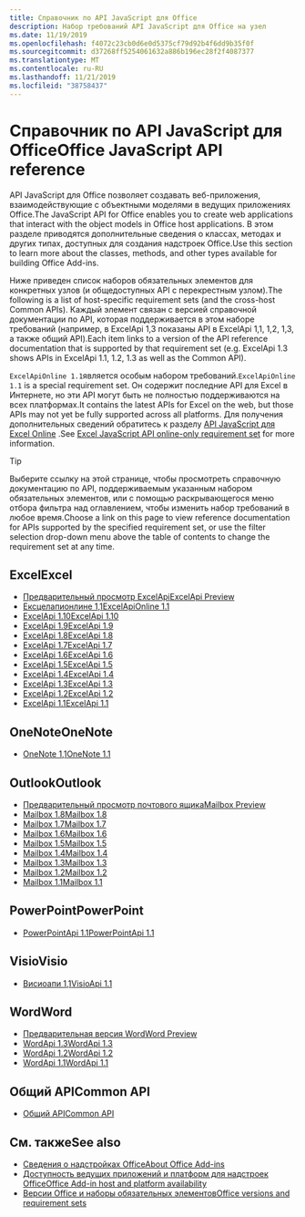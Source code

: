 ```yaml
---
title: Справочник по API JavaScript для Office
description: Набор требований API JavaScript для Office на узел
ms.date: 11/19/2019
ms.openlocfilehash: f4072c23cb0d6e0d5375cf79d92b4f6dd9b35f0f
ms.sourcegitcommit: d37268ff5254061632a886b196ec28f2f4087377
ms.translationtype: MT
ms.contentlocale: ru-RU
ms.lasthandoff: 11/21/2019
ms.locfileid: "38758437"
---
```

# <a name="office-javascript-api-reference"></a><span data-ttu-id="4d6d5-103">Справочник по API JavaScript для Office</span><span class="sxs-lookup"><span data-stu-id="4d6d5-103">Office JavaScript API reference</span></span>

<span data-ttu-id="4d6d5-104">API JavaScript для Office позволяет создавать веб-приложения, взаимодействующие с объектными моделями в ведущих приложениях Office.</span><span class="sxs-lookup"><span data-stu-id="4d6d5-104">The JavaScript API for Office enables you to create web applications that interact with the object models in Office host applications.</span></span> <span data-ttu-id="4d6d5-105">В этом разделе приводятся дополнительные сведения о классах, методах и других типах, доступных для создания надстроек Office.</span><span class="sxs-lookup"><span data-stu-id="4d6d5-105">Use this section to learn more about the classes, methods, and other types available for building Office Add-ins.</span></span>

<span data-ttu-id="4d6d5-106">Ниже приведен список наборов обязательных элементов для конкретных узлов (и общедоступных API с перекрестным узлом).</span><span class="sxs-lookup"><span data-stu-id="4d6d5-106">The following is a list of host-specific requirement sets (and the cross-host Common APIs).</span></span> <span data-ttu-id="4d6d5-107">Каждый элемент связан с версией справочной документации по API, которая поддерживается в этом наборе требований (например, в ExcelApi 1,3 показаны API в ExcelApi 1,1, 1,2, 1,3, а также общий API).</span><span class="sxs-lookup"><span data-stu-id="4d6d5-107">Each item links to a version of the API reference documentation that is supported by that requirement set (e.g. ExcelApi 1.3 shows APIs in ExcelApi 1.1, 1.2, 1.3 as well as the Common API).</span></span>

<span data-ttu-id="4d6d5-108">`ExcelApiOnline 1.1`является особым набором требований.</span><span class="sxs-lookup"><span data-stu-id="4d6d5-108">`ExcelApiOnline 1.1` is a special requirement set.</span></span> <span data-ttu-id="4d6d5-109">Он содержит последние API для Excel в Интернете, но эти API могут быть не полностью поддерживаются на всех платформах.</span><span class="sxs-lookup"><span data-stu-id="4d6d5-109">It contains the latest APIs for Excel on the web, but those APIs may not yet be fully supported across all platforms.</span></span> <span data-ttu-id="4d6d5-110">Для получения дополнительных сведений обратитесь к разделу [API JavaScript для Excel Online](/office/dev/add-ins/reference/requirement-sets/excel-api-online-requirement-set) .</span><span class="sxs-lookup"><span data-stu-id="4d6d5-110">See [Excel JavaScript API online-only requirement set](/office/dev/add-ins/reference/requirement-sets/excel-api-online-requirement-set) for more information.</span></span>

> [!TIP]
> <span data-ttu-id="4d6d5-111">Выберите ссылку на этой странице, чтобы просмотреть справочную документацию по API, поддерживаемым указанным набором обязательных элементов, или с помощью раскрывающегося меню отбора фильтра над оглавлением, чтобы изменить набор требований в любое время.</span><span class="sxs-lookup"><span data-stu-id="4d6d5-111">Choose a link on this page to view reference documentation for APIs supported by the specified requirement set, or use the filter selection drop-down menu above the table of contents to change the requirement set at any time.</span></span>

## <a name="excel"></a><span data-ttu-id="4d6d5-112">Excel</span><span class="sxs-lookup"><span data-stu-id="4d6d5-112">Excel</span></span>

- [<span data-ttu-id="4d6d5-113">Предварительный просмотр ExcelApi</span><span class="sxs-lookup"><span data-stu-id="4d6d5-113">ExcelApi Preview</span></span>](/javascript/api/excel?view=excel-js-preview)
- [<span data-ttu-id="4d6d5-114">Ексцелапионлине 1,1</span><span class="sxs-lookup"><span data-stu-id="4d6d5-114">ExcelApiOnline 1.1</span></span>](/javascript/api/excel?view=excel-js-online)
- [<span data-ttu-id="4d6d5-115">ExcelApi 1.10</span><span class="sxs-lookup"><span data-stu-id="4d6d5-115">ExcelApi 1.10</span></span>](/javascript/api/excel?view=excel-js-1.10)
- [<span data-ttu-id="4d6d5-116">ExcelApi 1.9</span><span class="sxs-lookup"><span data-stu-id="4d6d5-116">ExcelApi 1.9</span></span>](/javascript/api/excel?view=excel-js-1.9)
- [<span data-ttu-id="4d6d5-117">ExcelApi 1.8</span><span class="sxs-lookup"><span data-stu-id="4d6d5-117">ExcelApi 1.8</span></span>](/javascript/api/excel?view=excel-js-1.8)
- [<span data-ttu-id="4d6d5-118">ExcelApi 1.7</span><span class="sxs-lookup"><span data-stu-id="4d6d5-118">ExcelApi 1.7</span></span>](/javascript/api/excel?view=excel-js-1.7)
- [<span data-ttu-id="4d6d5-119">ExcelApi 1.6</span><span class="sxs-lookup"><span data-stu-id="4d6d5-119">ExcelApi 1.6</span></span>](/javascript/api/excel?view=excel-js-1.6)
- [<span data-ttu-id="4d6d5-120">ExcelApi 1.5</span><span class="sxs-lookup"><span data-stu-id="4d6d5-120">ExcelApi 1.5</span></span>](/javascript/api/excel?view=excel-js-1.5)
- [<span data-ttu-id="4d6d5-121">ExcelApi 1.4</span><span class="sxs-lookup"><span data-stu-id="4d6d5-121">ExcelApi 1.4</span></span>](/javascript/api/excel?view=excel-js-1.4)
- [<span data-ttu-id="4d6d5-122">ExcelApi 1.3</span><span class="sxs-lookup"><span data-stu-id="4d6d5-122">ExcelApi 1.3</span></span>](/javascript/api/excel?view=excel-js-1.3)
- [<span data-ttu-id="4d6d5-123">ExcelApi 1.2</span><span class="sxs-lookup"><span data-stu-id="4d6d5-123">ExcelApi 1.2</span></span>](/javascript/api/excel?view=excel-js-1.2)
- [<span data-ttu-id="4d6d5-124">ExcelApi 1.1</span><span class="sxs-lookup"><span data-stu-id="4d6d5-124">ExcelApi 1.1</span></span>](/javascript/api/excel?view=excel-js-1.1)

## <a name="onenote"></a><span data-ttu-id="4d6d5-125">OneNote</span><span class="sxs-lookup"><span data-stu-id="4d6d5-125">OneNote</span></span>

- [<span data-ttu-id="4d6d5-126">OneNote 1,1</span><span class="sxs-lookup"><span data-stu-id="4d6d5-126">OneNote 1.1</span></span>](/javascript/api/onenote?view=onenote-js-1.1)

## <a name="outlook"></a><span data-ttu-id="4d6d5-127">Outlook</span><span class="sxs-lookup"><span data-stu-id="4d6d5-127">Outlook</span></span>

- [<span data-ttu-id="4d6d5-128">Предварительный просмотр почтового ящика</span><span class="sxs-lookup"><span data-stu-id="4d6d5-128">Mailbox Preview</span></span>](/javascript/api/outlook?view=outlook-js-preview)
- [<span data-ttu-id="4d6d5-129">Mailbox 1.8</span><span class="sxs-lookup"><span data-stu-id="4d6d5-129">Mailbox 1.8</span></span>](/javascript/api/outlook?view=outlook-js-1.8)
- [<span data-ttu-id="4d6d5-130">Mailbox 1.7</span><span class="sxs-lookup"><span data-stu-id="4d6d5-130">Mailbox 1.7</span></span>](/javascript/api/outlook?view=outlook-js-1.7)
- [<span data-ttu-id="4d6d5-131">Mailbox 1.6</span><span class="sxs-lookup"><span data-stu-id="4d6d5-131">Mailbox 1.6</span></span>](/javascript/api/outlook?view=outlook-js-1.6)
- [<span data-ttu-id="4d6d5-132">Mailbox 1.5</span><span class="sxs-lookup"><span data-stu-id="4d6d5-132">Mailbox 1.5</span></span>](/javascript/api/outlook?view=outlook-js-1.5)
- [<span data-ttu-id="4d6d5-133">Mailbox 1.4</span><span class="sxs-lookup"><span data-stu-id="4d6d5-133">Mailbox 1.4</span></span>](/javascript/api/outlook?view=outlook-js-1.4)
- [<span data-ttu-id="4d6d5-134">Mailbox 1.3</span><span class="sxs-lookup"><span data-stu-id="4d6d5-134">Mailbox 1.3</span></span>](/javascript/api/outlook?view=outlook-js-1.3)
- [<span data-ttu-id="4d6d5-135">Mailbox 1.2</span><span class="sxs-lookup"><span data-stu-id="4d6d5-135">Mailbox 1.2</span></span>](/javascript/api/outlook?view=outlook-js-1.2)
- [<span data-ttu-id="4d6d5-136">Mailbox 1.1</span><span class="sxs-lookup"><span data-stu-id="4d6d5-136">Mailbox 1.1</span></span>](/javascript/api/outlook?view=outlook-js-1.1)

## <a name="powerpoint"></a><span data-ttu-id="4d6d5-137">PowerPoint</span><span class="sxs-lookup"><span data-stu-id="4d6d5-137">PowerPoint</span></span>

- [<span data-ttu-id="4d6d5-138">PowerPointApi 1.1</span><span class="sxs-lookup"><span data-stu-id="4d6d5-138">PowerPointApi 1.1</span></span>](/javascript/api/powerpoint?view=powerpoint-js-1.1)

## <a name="visio"></a><span data-ttu-id="4d6d5-139">Visio</span><span class="sxs-lookup"><span data-stu-id="4d6d5-139">Visio</span></span>

- [<span data-ttu-id="4d6d5-140">Висиоапи 1,1</span><span class="sxs-lookup"><span data-stu-id="4d6d5-140">VisioApi 1.1</span></span>](/javascript/api/visio?view=visio-js-1.1)

## <a name="word"></a><span data-ttu-id="4d6d5-141">Word</span><span class="sxs-lookup"><span data-stu-id="4d6d5-141">Word</span></span>

- [<span data-ttu-id="4d6d5-142">Предварительная версия Word</span><span class="sxs-lookup"><span data-stu-id="4d6d5-142">Word Preview</span></span>](/javascript/api/word?view=word-js-preview)
- [<span data-ttu-id="4d6d5-143">WordApi 1.3</span><span class="sxs-lookup"><span data-stu-id="4d6d5-143">WordApi 1.3</span></span>](/javascript/api/word?view=word-js-1.3)
- [<span data-ttu-id="4d6d5-144">WordApi 1.2</span><span class="sxs-lookup"><span data-stu-id="4d6d5-144">WordApi 1.2</span></span>](/javascript/api/word?view=word-js-1.2)
- [<span data-ttu-id="4d6d5-145">WordApi 1.1</span><span class="sxs-lookup"><span data-stu-id="4d6d5-145">WordApi 1.1</span></span>](/javascript/api/word?view=word-js-1.1)

## <a name="common-api"></a><span data-ttu-id="4d6d5-146">Общий API</span><span class="sxs-lookup"><span data-stu-id="4d6d5-146">Common API</span></span>

- [<span data-ttu-id="4d6d5-147">Общий API</span><span class="sxs-lookup"><span data-stu-id="4d6d5-147">Common API</span></span>](/javascript/api/office?view=common-js)

## <a name="see-also"></a><span data-ttu-id="4d6d5-148">См. также</span><span class="sxs-lookup"><span data-stu-id="4d6d5-148">See also</span></span>

- [<span data-ttu-id="4d6d5-149">Сведения о надстройках Office</span><span class="sxs-lookup"><span data-stu-id="4d6d5-149">About Office Add-ins</span></span>](/office/dev/add-ins/overview)
- [<span data-ttu-id="4d6d5-150">Доступность ведущих приложений и платформ для надстроек Office</span><span class="sxs-lookup"><span data-stu-id="4d6d5-150">Office Add-in host and platform availability</span></span>](/office/dev/add-ins/overview/office-add-in-availability)
- [<span data-ttu-id="4d6d5-151">Версии Office и наборы обязательных элементов</span><span class="sxs-lookup"><span data-stu-id="4d6d5-151">Office versions and requirement sets</span></span>](/office/dev/add-ins/develop/office-versions-and-requirement-sets)
